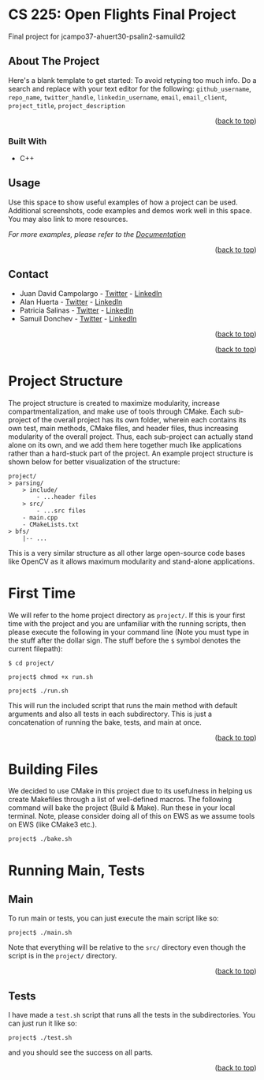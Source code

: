 # CS 225: Open Flights Final Project
Final project for jcampo37-ahuert30-psalin2-samuild2


<!-- ABOUT THE PROJECT -->
## About The Project


Here's a blank template to get started: To avoid retyping too much info. Do a search and replace with your text editor for the following: `github_username`, `repo_name`, `twitter_handle`, `linkedin_username`, `email`, `email_client`, `project_title`, `project_description`

<p align="right">(<a href="#top">back to top</a>)</p>



### Built With

* C++


<!-- USAGE EXAMPLES -->
## Usage

Use this space to show useful examples of how a project can be used. Additional screenshots, code examples and demos work well in this space. You may also link to more resources.

_For more examples, please refer to the [Documentation](https://example.com)_

<p align="right">(<a href="#top">back to top</a>)</p>


<!-- CONTACT -->
## Contact

- Juan David Campolargo - [Twitter](https://twitter.com/jdcampolargo) - [LinkedIn](https://linkedin.com/in/jdcampolargo)
- Alan Huerta - [Twitter](https://twitter.com/jdcampolargo) - [LinkedIn](https://linkedin.com/in/jdcampolargo) 
- Patricia Salinas - [Twitter](https://twitter.com/jdcampolargo) - [LinkedIn](https://linkedin.com/in/jdcampolargo) 
- Samuil Donchev - [Twitter](https://twitter.com/jdcampolargo) - [LinkedIn](https://linkedin.com/in/jdcampolargo) 

<p align="right">(<a href="#top">back to top</a>)</p>





<p align="right">(<a href="#top">back to top</a>)</p>

# Project Structure
The project structure is created to maximize modularity, increase compartmentalization, and make use of tools through CMake. Each sub-project of the overall project has its own folder, wherein each contains its own test, main methods, CMake files, and header files, thus increasing modularity of the overall project. Thus, each sub-project can actually stand alone on its own, and we add them here together much like applications rather than a hard-stuck part of the project. An example project structure is shown below for better visualization of the structure:
```
project/
> parsing/
    > include/
        - ...header files
    > src/
        - ...src files
    - main.cpp
    - CMakeLists.txt
> bfs/
    |-- ...
```

This is a very similar structure as all other large open-source code bases like OpenCV as it allows maximum modularity and stand-alone applications.


# First Time
We will refer to the home project directory as `project/`. If this is your first time with the project and you are unfamiliar with the running scripts, then please execute the following in your command line (Note you must type in the stuff after the dollar sign. The stuff before the `$` symbol denotes the current filepath):

`$ cd project/`

`project$ chmod +x run.sh`

`project$ ./run.sh`

This will run the included script that runs the main method with default arguments and also all tests in each subdirectory. This is just a concatenation of running the bake, tests, and main at once.

<p align="right">(<a href="#top">back to top</a>)</p>


# Building Files
We decided to use CMake in this project due to its usefulness in helping us create Makefiles through a list of well-defined macros. The following command will bake the project (Build & Make). Run these in your local terminal. Note, please consider doing all of this on EWS as we assume tools on EWS (like CMake3 etc.).

`project$ ./bake.sh`

# Running Main, Tests
## Main
To run main or tests, you can just execute the main script like so:

`project$ ./main.sh`
<!-- 
The main method also includes some additional input if you would like to play around with the inputs. You can run `./main -h` or `./main --help` for more information on the usage type. The result should print something like:

`Usage: ./main [nodes file] [edges file]`

For example, we provided a fake dataset so you could run the following:

`./main ../data/nodes.csv ../data/edges.csv` -->

Note that everything will be relative to the `src/` directory even though the script is in the `project/` directory.

<p align="right">(<a href="#top">back to top</a>)</p>


## Tests
I have made a `test.sh` script that runs all the tests in the subdirectories. You can just run it like so:

`project$ ./test.sh`

and you should see the success on all parts.

<p align="right">(<a href="#top">back to top</a>)</p>
